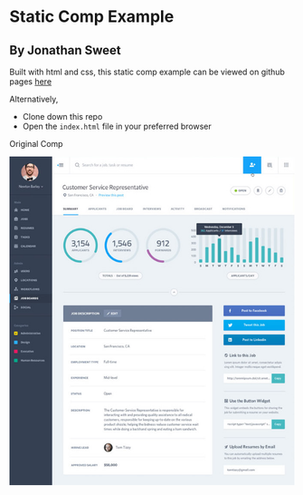 # Static Comp Example
## By Jonathan Sweet

Built with html and css, this static comp example can be viewed on github pages [here](https://jsweet314.github.io/js-comp-challenge-3/)

Alternatively,
* Clone down this repo
* Open the `index.html` file in your preferred browser

Original Comp

![original comp](/images/static-comp-3.jpg)